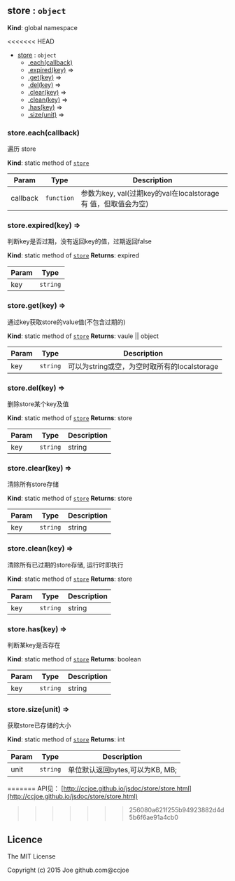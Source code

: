 <a name="store"></a>

## store : <code>object</code>
**Kind**: global namespace

<<<<<<< HEAD
* [store](#store) : <code>object</code>
    * [.each(callback)](#store.each)
    * [.expired(key)](#store.expired) ⇒
    * [.get(key)](#store.get) ⇒
    * [.del(key)](#store.del) ⇒
    * [.clear(key)](#store.clear) ⇒
    * [.clean(key)](#store.clean) ⇒
    * [.has(key)](#store.has) ⇒
    * [.size(unit)](#store.size) ⇒

<a name="store.each"></a>

### store.each(callback)
遍历 store

**Kind**: static method of [<code>store</code>](#store)

| Param | Type | Description |
| --- | --- | --- |
| callback | <code>function</code> | 参数为key, val(过期key的val在localstorage有                                                                                                                                                             值，但取值会为空) |

<a name="store.expired"></a>

### store.expired(key) ⇒
判断key是否过期，没有返回key的值，过期返回false

**Kind**: static method of [<code>store</code>](#store)
**Returns**: expired

| Param | Type |
| --- | --- |
| key | <code>string</code> |

<a name="store.get"></a>

### store.get(key) ⇒
通过key获取store的value值(不包含过期的)

**Kind**: static method of [<code>store</code>](#store)
**Returns**: vaule || object

| Param | Type | Description |
| --- | --- | --- |
| key | <code>string</code> | 可以为string或空，为空时取所有的localstorage |

<a name="store.del"></a>

### store.del(key) ⇒
删除store某个key及值

**Kind**: static method of [<code>store</code>](#store)
**Returns**: store

| Param | Type | Description |
| --- | --- | --- |
| key | <code>string</code> | string |

<a name="store.clear"></a>

### store.clear(key) ⇒
清除所有store存储

**Kind**: static method of [<code>store</code>](#store)
**Returns**: store

| Param | Type | Description |
| --- | --- | --- |
| key | <code>string</code> | string |

<a name="store.clean"></a>

### store.clean(key) ⇒
清除所有已过期的store存储, 运行时即执行

**Kind**: static method of [<code>store</code>](#store)
**Returns**: store

| Param | Type | Description |
| --- | --- | --- |
| key | <code>string</code> | string |

<a name="store.has"></a>

### store.has(key) ⇒
判断某key是否存在

**Kind**: static method of [<code>store</code>](#store)
**Returns**: boolean

| Param | Type | Description |
| --- | --- | --- |
| key | <code>string</code> | string |

<a name="store.size"></a>

### store.size(unit) ⇒
获取store已存储的大小

**Kind**: static method of [<code>store</code>](#store)
**Returns**: int

| Param | Type | Description |
| --- | --- | --- |
| unit | <code>string</code> | 单位默认返回bytes,可以为KB, MB; |
=======
API见： [http://ccjoe.github.io/jsdoc/store/store.html](http://ccjoe.github.io/jsdoc/store/store.html)
>>>>>>> 256080a621f255b94923882d4d5b6f6ae91a4cb0


## Licence ##

The MIT License

Copyright (c) 2015 Joe github.com@ccjoe
